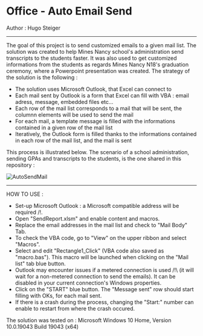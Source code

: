 # Office - Auto Email Send

Author : Hugo Steiger

-------------------------------------------------------------------------------------------------------------------------------------------------------------

The goal of this project is to send customized emails to a given mail list. The solution was created to help Mines Nancy school's administration send transcripts to the students faster. It was also used to get customized informations from the students as regards Mines Nancy N18's graduation ceremony, where a Powerpoint presentation was created. The strategy of the solution is the following : 
- The solution uses Microsoft Outlook, that Excel can connect to
- Each mail sent by Outlook is a form that Excel can fill with VBA : email adress, message, embedded files etc...
- Each row of the mail list corresponds to a mail that will be sent, the columnn elements will be used to send the mail
- For each mail, a template message is filled with the informations contained in a given row of the mail list
- Iteratively, the Outlook form is filled thanks to the informations contained in each row of the mail list, and the mail is sent

This process is illustrated below. The scenario of a school administration, sending GPAs and transcripts to the students, is the one shared in this repository :

![AutoSendMail](https://user-images.githubusercontent.com/106969232/182213171-d7812203-b056-4396-afc4-647929481204.JPG)

-------------------------------------------------------------------------------------------------------------------------------------------------------------

HOW TO USE :
- Set-up Microsoft Outlook : a Microsoft compatible address will be required /!\.
- Open "SendReport.xlsm" and enable content and macros.
- Replace the email addresses in the mail list and check to "Mail Body" Tab.
- To check the VBA code, go to "View" on the upper ribbon and select "Macros".
- Select and edit "Rectangle1_Click" (VBA code also saved as "macro.bas"). This macro will be launched when clicking on the "Mail list" tab blue button.
- Outlook may encounter issues if a metered connection is used /!\ (it will wait for a non-metered connection to send the emails). It can be disabled in your current connection's Windows properties.
- Click on the "START" blue button. The "Message sent" row should start filling with OKs, for each mail sent.
- If there is a crash during the process, changing the "Start:" number can enable to restart from where the crash occured.

The solution was tested on : Microsoft Windows 10 Home, Version 10.0.19043 Build 19043 (x64)

